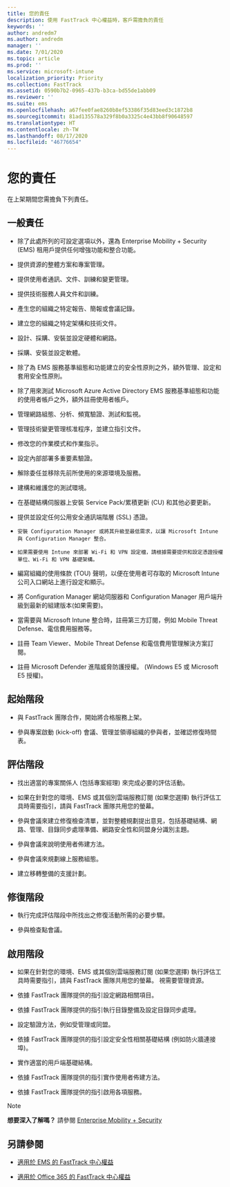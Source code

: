 ```yaml
---
title: 您的責任
description: 使用 FastTrack 中心權益時，客戶需擔負的責任
keywords: ''
author: andredm7
ms.author: andredm
manager: ''
ms.date: 7/01/2020
ms.topic: article
ms.prod: ''
ms.service: microsoft-intune
localization_priority: Priority
ms.collection: FastTrack
ms.assetid: 0590b7b2-0965-437b-b3ca-bd55de1abb09
ms.reviewer: ''
ms.suite: ems
ms.openlocfilehash: a67fee0fae8260b8ef53386f35d83eed3c1872b8
ms.sourcegitcommit: 81ad135578a329f8b0a3325c4e43bb8f90648597
ms.translationtype: HT
ms.contentlocale: zh-TW
ms.lasthandoff: 08/17/2020
ms.locfileid: "46776654"
---
```

# <a name="your-responsibilities"></a>您的責任

在上架期間您需擔負下列責任。

## <a name="general-responsibilities"></a>一般責任

-   除了此處所列的可設定選項以外，還為 Enterprise Mobility + Security (EMS) 租用戶提供任何增強功能和整合功能。

-   提供資源的整體方案和專案管理。

-   提供使用者通訊、文件、訓練和變更管理。

-   提供技術服務人員文件和訓練。

-   產生您的組織之特定報告、簡報或會議記錄。

-   建立您的組織之特定架構和技術文件。

-   設計、採購、安裝並設定硬體和網路。

-   採購、安裝並設定軟體。

-   除了為 EMS 服務基準組態和功能建立的安全性原則之外，額外管理、設定和套用安全性原則。

-   除了用來測試 Microsoft Azure Active Directory EMS 服務基準組態和功能的使用者帳戶之外，額外註冊使用者帳戶。

-   管理網路組態、分析、頻寬驗證、測試和監視。

-   管理技術變更管理核准程序，並建立指引文件。

-   修改您的作業模式和作業指示。

-   設定內部部署多重要素驗證。

-   解除委任並移除先前所使用的來源環境及服務。

-   建構和維護您的測試環境。

-   在基礎結構伺服器上安裝 Service Pack/累積更新 (CU) 和其他必要更新。

-   提供並設定任何公用安全通訊端階層 (SSL) 憑證。

-     安裝 Configuration Manager 或將其升級至最低需求，以讓 Microsoft Intune 與 Configuration Manager 整合。

-     如果需要使用 Intune 來部署 Wi-Fi 和 VPN 設定檔，請根據需要提供和設定憑證授權單位、Wi-Fi 和 VPN 基礎架構。

-   編寫組織的使用條款 (TOU) 聲明，以便在使用者可存取的 Microsoft Intune 公司入口網站上進行設定和顯示。

-   將 Configuration Manager 網站伺服器和 Configuration Manager 用戶端升級到最新的組建版本(如果需要)。

-   當需要與 Microsoft Intune 整合時，註冊第三方訂閱，例如 Mobile Threat Defense、電信費用服務等。

-   註冊 Team Viewer、Mobile Threat Defense 和電信費用管理解決方案訂閱。

-   註冊 Microsoft Defender 進階威脅防護授權。 (Windows E5 或 Microsoft E5 授權)。

## <a name="initiate-phase"></a>起始階段

-   與 FastTrack 團隊合作，開始將合格服務上架。

-   參與專案啟動 (kick-off) 會議、管理並領導組織的參與者，並確認修復時間表。

## <a name="assess-phase"></a>評估階段

-   找出適當的專案關係人 (包括專案經理) 來完成必要的評估活動。

-   如果在針對您的環境、EMS 或其個別雲端服務訂閱 (如果您選擇) 執行評估工具時需要指引，請與 FastTrack 團隊共用您的螢幕。

-   參與會議來建立修復檢查清單，並對整體規劃提出意見，包括基礎結構、網路、管理、目錄同步處理準備、網路安全性和同盟身分識別主題。

-   參與會議來說明使用者佈建方法。

-   參與會議來規劃線上服務組態。

-   建立移轉整備的支援計劃。

## <a name="remediate-phase"></a>修復階段

-   執行完成評估階段中所找出之修復活動所需的必要步驟。

-   參與檢查點會議。

## <a name="enable-phase"></a>啟用階段

-   如果在針對您的環境、EMS 或其個別雲端服務訂閱 (如果您選擇) 執行評估工具時需要指引，請與 FastTrack 團隊共用您的螢幕。 視需要管理資源。

-   依據 FastTrack 團隊提供的指引設定網路相關項目。

-   依據 FastTrack 團隊提供的指引執行目錄整備及設定目錄同步處理。

-   設定驗證方法，例如受管理或同盟。 

-   依據 FastTrack 團隊提供的指引設定安全性相關基礎結構 (例如防火牆連接埠)。

-   實作適當的用戶端基礎結構。

-   依據 FastTrack 團隊提供的指引實作使用者佈建方法。

-   依據 FastTrack 團隊提供的指引啟用各項服務。

> [!NOTE]
> **想要深入了解嗎？** 請參閱 [Enterprise Mobility + Security](https://www.microsoft.com/cloud-platform/enterprise-mobility)

## <a name="see-also"></a>另請參閱

- [適用於 EMS 的 FastTrack 中心權益](EMS-fasttrack-benefit-for-EMS.md)

- [適用於 Office 365 的 FastTrack 中心權益](O365-fasttrack-benefit-for-office-365.md)

